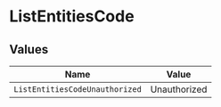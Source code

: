 # ListEntitiesCode


## Values

| Name                           | Value                          |
| ------------------------------ | ------------------------------ |
| `ListEntitiesCodeUnauthorized` | Unauthorized                   |